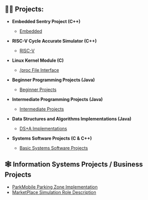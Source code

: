 <h2>👨‍💻 Projects:</h2>

- <b>Embedded Sentry Project (C++)</b>
  - [Embedded](https://github.com/jay-wehran/embeddedSentry.git)

- <b>RISC-V Cycle Accurate Simulator (C++)</b>
  - [RISC-V](https://github.com/jay-wehran/RISC-V-Cycle-Sim.git)

- <b>Linux Kernel Module (C)</b>
  - [/proc File Interface](https://github.com/jay-wehran/LinuxKernelMod.git)

- <b>Beginner Programming Projects (Java)</b>
  - [Beginner Projects](https://github.com/jay-wehran/begProgs)

- <b>Intermediate Programming Projects (Java)</b>
  - [Intermediate Projects](https://github.com/jay-wehran/intermedProgs)

- <b>Data Structures and Algorithms Implementations (Java)</b>
  - [DS+A Implementations](https://github.com/jay-wehran/DSA)
  
- <b>Systems Software Projects (C & C++)</b>
  - [Basic Systems Software Projects](https://github.com/jay-wehran/SystemsSoftware)


<h2>🕸️ Information Systems Projects / Business Projects</h2>

  - [ParkMobile Parking Zone Implementation](https://github.com/jay-wehran/ParkMobileImp)
  - [MarketPlace Simulation Role Description](https://github.com/jay-wehran/marketSim)
